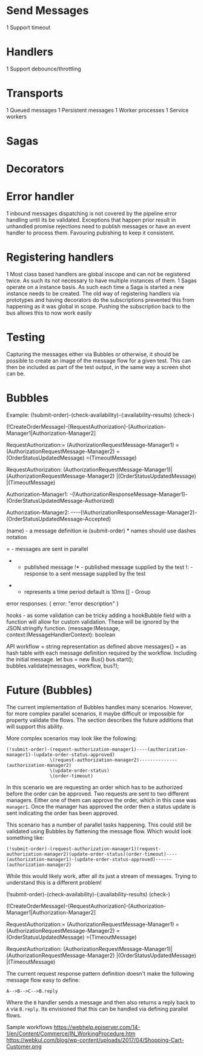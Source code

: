 # Send Messages
1 Support timeout

# Handlers
1 Support debounce/throttling

# Transports
1 Queued messages
1 Persistent messages
1 Worker processes
1 Service workers

# Sagas

# Decorators


# Error handler
1 inbound messages dispatching is not covered by the pipeline error handling
  until its be validated. Exceptions that happen prior result in unhandled promise rejections
  need to publish messages or have an event handler to process them. Favouring pubishing to keep
  it consistent.


# Registering handlers
1 Most class based handlers are global inscope and can not be registered twice. As such its not necessary
  to have multiple instances of them.
1 Sagas operate on a instance basis. As such each time a Saga is started a new instance needs to be created. 
  The old way of registering handlers via prototypes and having decorators do the subscriptions prevented this
  from happening as it was global in scope. Pushing the subscription back to the bus allows this to now work easily  

# Testing
Capturing the messages either via Bubbles or otherwise, it should be possible to create an image of the message flow
for a given test. This can then be included as part of the test output, in the same way a screen shot can be.

  # Bubbles

  Example:
  (!submit-order)-(check-availability)-(:availability-results)
                 \(check-)

  (!CreateOrderMessage)-[RequestAuthorization]-[Authorization-Manager1|Authorization-Manager2]
                        



  RequestAuthorization:= (AuthorizationRequestMessage-Manager1)
                        =(AuthorizationRequestMessage-Manager2)
                        =(OrderStatusUpdatedMessage)
                        =(TimeoutMessage)                       
  
  RequestAuthorization:
   (AuthorizationRequestMessage-Manager1)|(AuthorizationRequestMessage-Manager2)
  |(OrderStatusUpdatedMessage)
  |(TimeoutMessage)                       

  Authorization-Manager1:
  -(!AuthorizationResponseMessage-Manager1)-(OrderStatusUpdatedMessage-Authorized)

  Authorization-Manager2:
  ----(!AuthorizationResponseMessage-Manager2)-(OrderStatusUpdatedMessage-Accepted)

  (name) - a message definition ie (submit-order)
    * names should use dashes notation
  
  

  = - messages are sent in parallel  
  * - published message
  !* - published message supplied by the test
  !: - response to a sent message supplied by the test
  - - represents a time period default is 10ms
  [] - Group
  
  error responses:
  {
    error: "error description"
  }

  hooks - as some validation can be tricky adding a hookBubble field with a function will allow for custom
          validation. These will be ignored by the JSON.stringify function.
          (message:IMessage<any>, context:IMessageHandlerContext): boolean

  API
  workflow = string representation as defined above
  messages{} = as hash table with each message definition required by the workflow. Including the initial message.
  let bus = new Bus()
  bus.start();
  bubbles.validate(messages, workflow, bus?);



# Future (Bubbles)
The current implementation of Bubbles handles many scenarios. However, for more complex parallel scenarios, it maybe difficult or impossible for property validate the flows. The section describes the future additions that will support this ability.

More complex scenarios may look like the following:
```
(!submit-order)-(request-authorization-manager1)----(authorization-manager1)-(update-order-status-approved)
                \(request-authorization-manager2)--------------(authorization-manager2)
                \(update-order-status)
                \(order-timeout)
```
In this scenario we are requesting an order which has to be authorized before the order can be approved. Two requests are sent to two different managers. Either one of them can approve the order, which in this case was `manager1`. Once the manager has approved the order then a status update is sent indicating the order has been approved.

This scenario has a number of parallel tasks happening. This could still be validated using Bubbles by flattening the message flow. Which would look something like:

```
(!submit-order)-(request-authorization-manager1)(request-authorization-manager2)(update-order-status)(order-timeout)----(authorization-manager1)-(update-order-status-approved)------(authorization-manager2)
```
While this would likely work, after all its just a stream of messages. Trying to understand this is a different problem!


(!submit-order)-(check-availability)-(:availability-results)
                 \(check-)

  (!CreateOrderMessage)-[RequestAuthorization]-[Authorization-Manager1|Authorization-Manager2]
                        



  RequestAuthorization:= (AuthorizationRequestMessage-Manager1)
                        =(AuthorizationRequestMessage-Manager2)
                        =(OrderStatusUpdatedMessage)
                        =(TimeoutMessage)                       
  
  RequestAuthorization:
   (AuthorizationRequestMessage-Manager1)|(AuthorizationRequestMessage-Manager2)
  |(OrderStatusUpdatedMessage)
  |(TimeoutMessage)                       















The current request response pattern definition doesn't make the following message flow easy to define:

```
A-->B-->C-->B.reply
```

Where the `B` handler sends a message and then also returns a reply back to `A` via `B.reply`. Its envisioned that this can be handled via defining parallel flows.


Sample workflows
https://webhelp.episerver.com/14-1/en/Content/Commerce/IN_WorkingProcedure.htm
https://webkul.com/blog/wp-content/uploads/2017/04/Shopping-Cart-Customer.png
